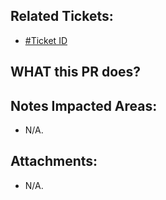 <!--
  PLEASE DON'T DELETE THIS TEMPLATE UNTIL YOU HAVE READ THE FIRST SECTION.
-->

## Related Tickets:
- [#Ticket ID](https://edu-redmine.sun-asterisk.vn/projects/hn_oe49-intern-course-management/issues)

## WHAT this PR does?
<!--
- ex: Change number items `completed/total` in admin page.
-->

## Notes Impacted Areas:
- N/A.

## Attachments:
- N/A.

